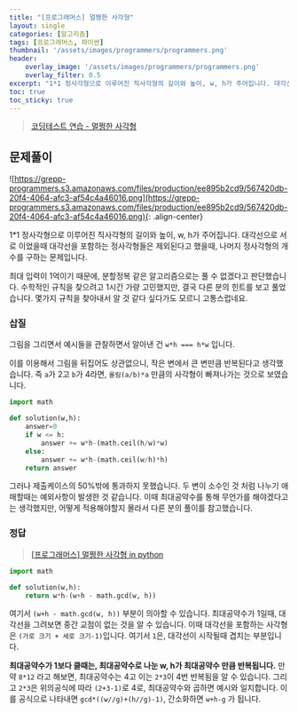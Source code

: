 ```yaml
---
title: "[프로그래머스] 멀쩡한 사각형"
layout: single
categories: [알고리즘]
tags: [프로그래머스, 파이썬]
thumbnail: '/assets/images/programmers/programmers.png'
header:
    overlay_image: '/assets/images/programmers/programmers.png'
    overlay_filter: 0.5
excerpt: "1*1 정사각형으로 이루어진 직사각형의 길이와 높이, w, h가 주어집니다. 대각선으로 서로 이었을때 대각선을 포함하는 정사각형들은 제외된다고 했을때, 나머지 정사각형의 개수를 구하는 문제입니다."
toc: true
toc_sticky: true
---
```


>[코딩테스트 연습 - 멀쩡한 사각형](https://programmers.co.kr/learn/courses/30/lessons/62048)
>

## 문제풀이

![https://grepp-programmers.s3.amazonaws.com/files/production/ee895b2cd9/567420db-20f4-4064-afc3-af54c4a46016.png](https://grepp-programmers.s3.amazonaws.com/files/production/ee895b2cd9/567420db-20f4-4064-afc3-af54c4a46016.png){: .align-center}

1*1 정사각형으로 이루어진 직사각형의 길이와 높이, w, h가 주어집니다. 대각선으로 서로 이었을때 대각선을 포함하는 정사각형들은 제외된다고 했을때, 나머지 정사각형의 개수를 구하는 문제입니다.

최대 입력이 1억이기 때문에, 분할정복 같은 알고리즘으로는 풀 수 없겠다고 판단했습니다. 수학적인 규칙을 찾으려고 1시간 가량 고민했지만, 결국 다른 분의 힌트를 보고 풀었습니다. 몇가지 규칙을 찾아내서 알 것 같다 싶다가도 모르니 고통스럽네요.

### 삽질

그림을 그리면서 예시들을 관찰하면서 알아낸 건 `w*h === h*w` 입니다. 

이를 이용해서 그림을 뒤집어도 상관없으니, 작은 변에서 큰 변만큼 반복된다고 생각했습니다. 즉 `a`가 2고 `b`가 4라면,  `올림(a/b)*a` 만큼의 사각형이 빠져나가는 것으로 보였습니다.

```python
import math

def solution(w,h):
    answer=0
    if w <= h:
        answer += w*h-(math.ceil(h/w)*w)
    else:
        answer += w*h-(math.ceil(w/h)*h)
    return answer
```

그러나 제출케이스의 50%밖에 통과하지 못했습니다. 두 변이 소수인 것 처럼 나누기 애매할때는 예외사항이 발생한 것 같습니다. 이때 최대공약수를 통해 무언가를 해야겠다고는 생각했지만, 어떻게 적용해야할지 몰라서 다른 분의 풀이를 참고했습니다.

### 정답

>[[프로그래머스] 멀쩡한 사각형 in python](https://leedakyeong.tistory.com/entry/%ED%94%84%EB%A1%9C%EA%B7%B8%EB%9E%98%EB%A8%B8%EC%8A%A4-%EB%A9%80%EC%A9%A1%ED%95%9C-%EC%82%AC%EA%B0%81%ED%98%95-in-python)
>

```python
import math

def solution(w,h):
    return w*h-(w+h - math.gcd(w, h))
```

여기서 `(w+h - math.gcd(w, h))` 부분이 의아할 수 있습니다. 최대공약수가 1일때, 대각선을 그려보면 중간 교점이 없는 것을 알 수 있습니다. 이때 대각선을 포함하는 사각형은 `(가로 크기 + 세로 크기-1)`입니다. 여기서 `1`은, 대각선이 시작될때 겹치는 부분입니다.

**최대공약수가 1보다 클때는, 최대공약수로 나눈 w, h가 최대공약수 만큼 반복됩니다.** 만약 `8*12` 라고 해보면, 최대공약수는 4고 이는 `2*3`이 4번 반복됨을 알 수 있습니다. 그리고 `2*3`은 위의공식에 따라 `(2+3-1)`로 4로, 최대공약수와 곱하면 예시와 일치합니다. 이를 공식으로 나타내면 `gcd*((w//g)+(h//g)-1)`, 간소화하면 `w+h-g` 가 됩니다.